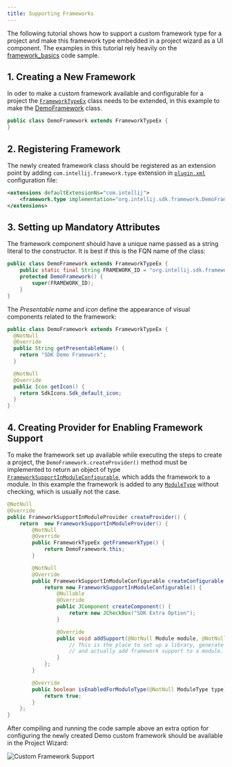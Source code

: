```yaml
---
title: Supporting Frameworks
---
```

<!-- Copyright 2000-2020 JetBrains s.r.o. and other contributors. Use of this source code is governed by the Apache 2.0 license that can be found in the LICENSE file. -->

The following tutorial shows how to support a custom framework type for a project and make this framework type embedded in a project wizard as a UI component.
The examples in this tutorial rely heavily on the [framework_basics](https://github.com/JetBrains/intellij-sdk-code-samples/tree/master/framework_basics) code sample.

## 1. Creating a New Framework
In oder to make a custom framework available and configurable for a project the [`FrameworkTypeEx`](upsource:///java/idea-ui/src/com/intellij/framework/FrameworkTypeEx.java) class needs to be extended, in this example to make the [DemoFramework](https://github.com/JetBrains/intellij-sdk-code-samples/blob/master/framework_basics/src/main/java/org/intellij/sdk/framework/DemoFramework.java) class.

```java
public class DemoFramework extends FrameworkTypeEx {
}
```

## 2. Registering Framework
The newly created framework class should be registered as an extension point by adding `com.intellij.framework.type` extension in   [`plugin.xml`](https://github.com/JetBrains/intellij-sdk-code-samples/blob/master/framework_basics/src/main/resources/META-INF/plugin.xml) configuration file:

```xml
<extensions defaultExtensionNs="com.intellij">
    <framework.type implementation="org.intellij.sdk.framework.DemoFramework"/>
</extensions>
```

## 3. Setting up Mandatory Attributes
The framework component should have a unique name passed as a string literal to the constructor.
It is best if this is the FQN name of the class:

```java
public class DemoFramework extends FrameworkTypeEx {
    public static final String FRAMEWORK_ID = "org.intellij.sdk.framework.DemoFramework";
    protected DemoFramework() {
        super(FRAMEWORK_ID);
    }
}
```

The *Presentable name* and *icon* define the appearance of visual components related to the framework:

```java
public class DemoFramework extends FrameworkTypeEx {
  @NotNull
  @Override
  public String getPresentableName() {
    return "SDK Demo Framework";
  }

  @NotNull
  @Override
  public Icon getIcon() {
    return SdkIcons.Sdk_default_icon;
  }
}
```

## 4. Creating Provider for Enabling Framework Support
To make the framework set up available while executing the steps to create a project, the
`DemoFramework.createProvider()` method must be implemented to return an object of type [`FrameworkSupportInModuleConfigurable`](upsource:///java/idea-ui/src/com/intellij/framework/addSupport/FrameworkSupportInModuleConfigurable.java), which adds the framework to a module.
In this example the framework is added to any [`ModuleType`](upsource:///platform/lang-api/src/com/intellij/openapi/module/ModuleType.java) without checking, which is usually not the case.

```java
@NotNull
@Override
public FrameworkSupportInModuleProvider createProvider() {
    return  new FrameworkSupportInModuleProvider() {
        @NotNull
        @Override
        public FrameworkTypeEx getFrameworkType() {
            return DemoFramework.this;
        }

        @NotNull
        @Override
        public FrameworkSupportInModuleConfigurable createConfigurable(@NotNull FrameworkSupportModel model) {
            return new FrameworkSupportInModuleConfigurable() {
                @Nullable
                @Override
                public JComponent createComponent() {
                    return new JCheckBox("SDK Extra Option");
                }

                @Override
                public void addSupport(@NotNull Module module, @NotNull ModifiableRootModel model, @NotNull ModifiableModelsProvider provider) {
                    // This is the place to set up a library, generate a specific file, etc
                    // and actually add framework support to a module.
                }
            };
        }

        @Override
        public boolean isEnabledForModuleType(@NotNull ModuleType type) {
            return true;
        }
    };
}
```

After compiling and running the code sample above an extra option for configuring the newly created Demo custom framework should be available in the Project Wizard:

![Custom Framework Support](framework/img/custom_framework.png)









